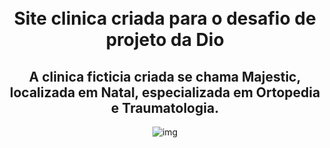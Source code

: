 <h1 align="center">
<br>
Site clinica criada para o desafio de projeto da Dio
 <br>
</h1>
<div align="center">

## A clinica ficticia criada se chama Majestic, localizada em Natal, especializada em Ortopedia e Traumatologia.

![img](https://prnt.sc/K3Iczd3936Fp)
